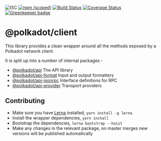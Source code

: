 ![ISC](https://img.shields.io/badge/license-ISC-lightgrey.svg)
[![npm (scoped)](https://img.shields.io/npm/v/@polkadot/api.svg)](https://www.npmjs.com/package/@polkadot/api)
[![Build Status](https://travis-ci.org/polkadot-js/api.svg?branch=master)](https://travis-ci.org/polkadot-js/api)
[![Coverage Status](https://coveralls.io/repos/github/polkadot-js/api/badge.svg?branch=master)](https://coveralls.io/github/polkadot-js/api?branch=master)
[![Greenkeeper badge](https://badges.greenkeeper.io/polkadot-js/api.svg)](https://greenkeeper.io/)

# @polkadot/client

This library provides a clean wrapper around all the methods exposed by a Polkadot network client.

It is split up into a number of internal packages -

- [@polkadot/api](packages/api/) The API library
- [@polkadot/api-format](packages/api-format/) Input and output formatters
- [@polkadot/api-jsonrpc](packages/api-jsonrpc/) Interface definitions for RPC
- [@polkadot/api-provider](packages/api-provider/) Transport providers

## Contributing

- Make sure you have [Lerna](https://lernajs.io/) installed, `yarn install -g lerna`
- Install the wrapper dependencies, `yarn install`
- Bootstrap the dependencies, `lerna bootstrap --hoist`
- Make any changes in the relevant package, on master merges new versions will be published automatically
